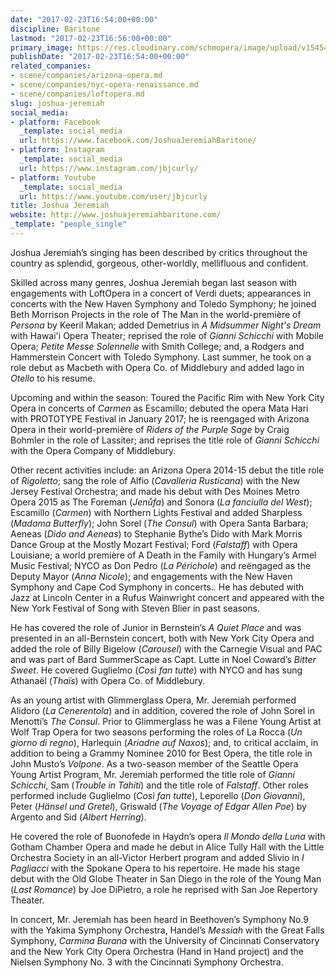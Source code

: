 ```yaml
---
date: "2017-02-23T16:54:00+00:00"
discipline: Baritone
lastmod: "2017-02-23T16:56:00+00:00"
primary_image: https://res.cloudinary.com/schmopera/image/upload/v1545409169/media/webhook-uploads/1487868597011/2017-02-23---Joshua_Jeremiah.jpg.jpg
publishDate: "2017-02-23T16:54:00+00:00"
related_companies:
- scene/companies/arizona-opera.md
- scene/companies/nyc-opera-renaissance.md
- scene/companies/loftopera.md
slug: joshua-jeremiah
social_media:
- platform: Facebook
  _template: social_media
  url: https://www.facebook.com/JoshuaJeremiahBaritone/
- platform: Instagram
  _template: social_media
  url: https://www.instagram.com/jbjcurly/
- platform: Youtube
  _template: social_media
  url: https://www.youtube.com/user/jbjcurly
title: Joshua Jeremiah
website: http://www.joshuajeremiahbaritone.com/
_template: "people_single"
---
```


Joshua Jeremiah’s singing has been described by critics throughout the country as splendid, gorgeous, other-worldly, mellifluous and confident.
 
Skilled across many genres, Joshua Jeremiah began last season with engagements with LoftOpera in a concert of Verdi duets; appearances in concerts with the New Haven Symphony and Toledo Symphony; he joined Beth Morrison Projects in the role of The Man in the world-première of *Persona* by Keeril Makan; added Demetrius in *A Midsummer Night's Dream* with Hawai'i Opera Theater; reprised the role of *Gianni Schicchi* with Mobile Opera; *Petite Messe Solennelle* with Smith College; and, a Rodgers and Hammerstein Concert with Toledo Symphony. Last summer, he took on a role debut as Macbeth with Opera Co. of Middlebury and added Iago in *Otello* to his resume.

Upcoming and within the season: Toured the Pacific Rim with New York City Opera in concerts of *Carmen* as Escamillo; debuted the opera Mata Hari with PROTOTYPE Festival in January 2017; he is reengaged with Arizona Opera in their world-première of *Riders of the Purple Sage* by Craig Bohmler in the role of Lassiter; and reprises the title role of *Gianni Schicchi* with the Opera Company of Middlebury.

Other recent activities include: an Arizona Opera 2014-15 debut the title role of *Rigoletto*; sang the role of Alfio (*Cavalleria Rusticana*) with the New Jersey Festival Orchestra; and made his debut with Des Moines Metro Opera 2015 as The Foreman (*Jenůfa*) and Sonora (*La fanciulla del West*); Escamillo (*Carmen*) with Northern Lights Festival and added Sharpless (*Madama Butterfly*); John Sorel (*The Consul*) with Opera Santa Barbara; Aeneas (*Dido and Aeneas*) to Stephanie Bythe’s Dido with Mark Morris Dance Group at the Mostly Mozart Festival; Ford (*Falstaff*) with Opera Louisiane; a world première of A Death in the Family with Hungary’s Armel Music Festival; NYCO as Don Pedro (*La Périchole*) and reëngaged as the Deputy Mayor (*Anna Nicole*); and engagements with the New Haven Symphony and Cape Cod Symphony in concerts.. He has debuted with Jazz at Lincoln Center in a Rufus Wainwright concert and appeared with the New York Festival of Song with Steven Blier in past seasons.

He has covered the role of Junior in Bernstein’s *A Quiet Place* and was presented in an all-Bernstein concert, both with New York City Opera and added the role of Billy Bigelow (*Carousel*) with the Carnegie Visual and PAC and was part of Bard SummerScape as Capt. Lutte in Noel Coward’s *Bitter Sweet*. He covered Guglielmo (*Così fan tutte*) with NYCO and has sung Athanaël (*Thaïs*) with Opera Co. of Middlebury. 

As an young artist with Glimmerglass Opera, Mr. Jeremiah performed Alidoro (*La Cenerentola*) and in addition, covered the role of John Sorel in Menotti’s *The Consul*. Prior to Glimmerglass he was a Filene Young Artist at Wolf Trap Opera for two seasons performing the roles of La Rocca (*Un giorno di regno*), Harlequin (*Ariadne auf Naxos*); and, to critical acclaim, in addition to being a Grammy Nominee 2010 for Best Opera, the title role in John Musto’s *Volpone*. As a two-season member of the Seattle Opera Young Artist Program, Mr. Jeremiah performed the title role of *Gianni Schicchi*, Sam (*Trouble in Tahiti*) and the title role of *Falstaff*. Other roles performed include Guglielmo (*Così fan tutte*), Leporello (*Don Giovanni*), Peter (*Hänsel und Gretel*), Griswald (*The Voyage of Edgar Allen Poe*) by Argento and Sid (*Albert Herring*). 

He covered the role of Buonofede in Haydn’s opera *Il Mondo della Luna* with Gotham Chamber Opera and made he debut in Alice Tully Hall with the Little Orchestra Society in an all-Victor Herbert program and added Slivio in *I Pagliacci* with the Spokane Opera to his repertoire. He made his stage debut with the Old Globe Theater in San Diego in the role of the Young Man (*Last Romance*) by Joe DiPietro, a role he reprised with San Joe Repertory Theater.
 
In concert, Mr. Jeremiah has been heard in Beethoven’s Symphony No.9 with the Yakima Symphony Orchestra, Handel’s *Messiah* with the Great Falls Symphony, *Carmina Burana* with the University of Cincinnati Conservatory and the New York City Opera Orchestra (Hand in Hand project) and the Nielsen Symphony No. 3 with the Cincinnati Symphony Orchestra. 
